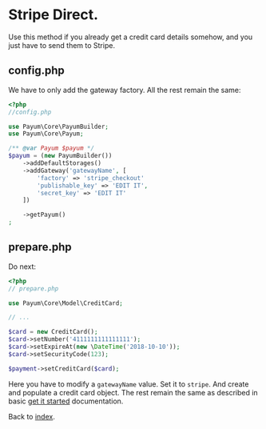 # Stripe Direct.

Use this method if you already get a credit card details somehow, and you just have to send them to Stripe.

## config.php

We have to only add the gateway factory. All the rest remain the same:

```php
<?php
//config.php

use Payum\Core\PayumBuilder;
use Payum\Core\Payum;

/** @var Payum $payum */
$payum = (new PayumBuilder())
    ->addDefaultStorages()
    ->addGateway('gatewayName', [
        'factory' => 'stripe_checkout'
        'publishable_key' => 'EDIT IT',
        'secret_key' => 'EDIT IT'
    ])

    ->getPayum()
;
```

## prepare.php

Do next:

```php
<?php
// prepare.php

use Payum\Core\Model\CreditCard;

// ...

$card = new CreditCard();
$card->setNumber('4111111111111111');
$card->setExpireAt(new \DateTime('2018-10-10'));
$card->setSecurityCode(123);

$payment->setCreditCard($card);
```

Here you have to modify a `gatewayName` value. Set it to `stripe`. And create and populate a credit card object. 
The rest remain the same as described in basic [get it started](../get-it-started.md) documentation.
 
Back to [index](../index.md).
